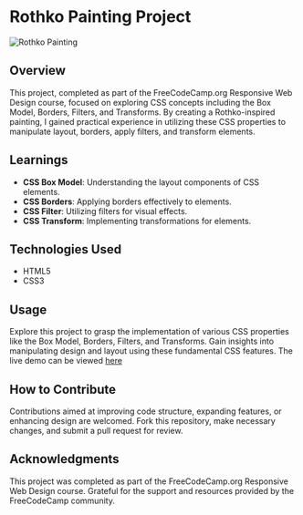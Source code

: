 # Rothko Painting Project

![Rothko Painting](https://github.com/Salf1-Sabit/Rothko-Painting/assets/70028517/e67d7c6b-dcb0-4c6c-96b6-245896c4bc79)

## Overview
This project, completed as part of the FreeCodeCamp.org Responsive Web Design course, focused on exploring CSS concepts including the Box Model, Borders, Filters, and Transforms. By creating a Rothko-inspired painting, I gained practical experience in utilizing these CSS properties to manipulate layout, borders, apply filters, and transform elements.

## Learnings
- **CSS Box Model**: Understanding the layout components of CSS elements.
- **CSS Borders**: Applying borders effectively to elements.
- **CSS Filter**: Utilizing filters for visual effects.
- **CSS Transform**: Implementing transformations for elements.

## Technologies Used
- HTML5
- CSS3

## Usage
Explore this project to grasp the implementation of various CSS properties like the Box Model, Borders, Filters, and Transforms. Gain insights into manipulating design and layout using these fundamental CSS features. The live demo can be viewed [here](https://rothko-painting-99.netlify.app/)

## How to Contribute
Contributions aimed at improving code structure, expanding features, or enhancing design are welcomed. Fork this repository, make necessary changes, and submit a pull request for review.

## Acknowledgments
This project was completed as part of the FreeCodeCamp.org Responsive Web Design course. Grateful for the support and resources provided by the FreeCodeCamp community.

